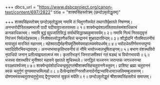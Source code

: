 +++
dbcs_url = "https://www.dsbcproject.org/canon-text/content/697/2822"
title = "शाक्यसिंहस्तोत्रम् (छन्दोऽमृतोद्धृतम्)"

+++
शाक्यसिंहस्तोत्रम्
छन्दोऽमृतोद्धृतम्
नमामि तं भिक्षुगणैरूपेतं तथागतैर्वृक्षतले निषण्णम्। 
अनन्तरोदीरितलक्ष्मभाजौ पादौ यदीयावुपजातयस्ताः॥ १॥
शाक्येन्द्रवंशाललितावतंसमंशाधिकाभं कनकाधिकाभम्। 
नमामि बुद्धं ह्युपजातिसिद्धं सर्वार्थसिद्धाख्यकुमारवर्यम्॥ २॥
नमामि नित्यं निरवद्यवृत्तं निरंजनं निर्मलदेहरूपम्। 
निःशेषसत्त्वोद्धरणैकचित्तं चन्द्राननं शुभ्रपदारविन्दम्॥ ३॥
शौद्धोदनिं गौतमिपालनीयं मायासुतं मारजितं महान्तम्। 
महेश्वराद्यैर्महनीयमूर्तिममेयमाहात्म्यममेयधर्मम्॥ ४॥
भवोदधेस्तीर्णमनन्तपुण्यं भवादिदेवैरभिवन्द्यपादम्।
अनन्तभव्याकृतिभावनीयं तं नौमि भव्योज्ज्वलभूषिताङ्गम्॥ ५॥
बभाण वंशस्थविरो नृपाधिपो जनान् प्रतीत्याह्वयतात्मजं मम। 
कृतारिभङ्गं जिनराजमीश्वरं गतं षडब्दं च वियोगभावयोः॥ ६॥
भजस्व वंशस्थविरं मुनीश्वरं महावने वृक्षतले शुचिस्थले। 
जगद्धितं यज्जनन जरान्तकं जगज्जनन्या वरदक्षपार्श्वजम्॥ ७॥
शाक्येन्द्रवंशोदधिचन्द्रमुद्गतंश्रीशाक्यसिंहंचतुराननैःस्तुवन्। 
प्राशिष्ट ब्रह्मा चतुराननं स्वकं चतुर्गुणं पुण्यमवाप्तमित्यहो॥ ८॥
दैत्येन्द्रवंशाग्निरसौजनार्दनोद्वाभ्यांविधायाञ्जलिमम्बुजासनम्। 
दोष्णाममंसच्चतुरश्चतुर्भुजाद् द्वैगुण्यमाप्तं सुकृतं मयेति॥ ९॥
छन्दोऽमृतोद्धृतं श्रीशाक्यसिंहस्तोत्रं समाप्तम्।
